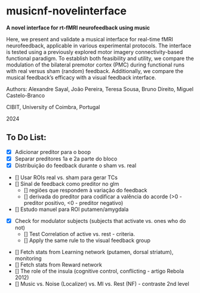 # musicnf-novelinterface
 
**A novel interface for rt-fMRI neurofeedback using music**

Here, we present and validate a musical interface for real-time fMRI neurofeedback, applicable in various experimental protocols. The interface is tested using a previously explored motor imagery connectivity-based functional paradigm. To establish both feasibility and utility, we compare the modulation of the bilateral premotor cortex (PMC) during functional runs with real versus sham (random) feedback. Additionally, we compare the musical feedback’s efficacy with a visual feedback interface.

Authors: Alexandre Sayal, João Pereira, Teresa Sousa, Bruno Direito, Miguel Castelo-Branco

CIBIT, University of Coimbra, Portugal

2024

## To Do List:
- [x] Adicionar preditor para o boop
- [x] Separar preditores 1a e 2a parte do bloco
- [x] Distribuição do feedback durante o sham vs. real
- [] Usar ROIs real vs. sham para gerar TCs
- [] Sinal de feedback como preditor no glm
  - [] regiões que respondem à variação do feedback
  - [] derivada do preditor para codificar a valência do acorde (>0 - preditor positivo, <0 - preditor negativo)
- [] Estudo manuel para ROI putamen/amygdala
- [x] Check for modulator subjects (subjects that activate vs. ones who do not)
  - [] Test Correlation of active vs. rest - criteria.
  - [] Apply the same rule to the visual feedback group
- [] Fetch stats from Learning network (putamen, dorsal striatum), monitoring
- [] Fetch stats from Reward network
- [] The role of the insula (cognitive control, conflicting - artigo Rebola 2012)
- [] Music vs. Noise (Localizer) vs. MI vs. Rest (NF) - contraste 2nd level